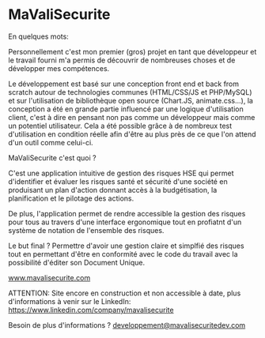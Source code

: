 # MaValiSecurite

En quelques mots:

Personnellement c'est mon premier (gros) projet en tant que développeur et le travail fourni m'a permis de découvrir de nombreuses choses et de développer mes compétences.

Le développement est basé sur une conception front end et back from scratch autour de technologies communes (HTML/CSS/JS et PHP/MySQL) et sur l'utilisation de bibliothèque open source (Chart.JS, animate.css...), la conception a été en grande partie influencé par une logique d'utilisation client, c'est à dire en pensant non pas comme un développeur mais comme un potentiel utilisateur. Cela a été possible grâce à de nombreux test d'utilisation en condition réelle afin d'être au plus près de ce que l'on attend d'un outil comme celui-ci.

MaValiSecurite c'est quoi ?

C'est une application intuitive de gestion des risques HSE qui permet d'identifier et évaluer les risques santé et sécurité d'une société en produisant un plan d'action donnant accès à la budgétisation, la planification et le pilotage des actions.


De plus, l'application permet de rendre accessible la gestion des risques pour tous au travers d'une interface ergonomique tout en profiatnt d'un système de notation de l'ensemble des risques.

Le but final ? Permettre d'avoir une gestion claire et simplfié des risques tout en permettant d'être en conformité avec le code du travail avec la possibilité d'éditer son Document Unique.


www.mavalisecurite.com

ATTENTION: Site encore en construction et non accessible à date, plus d'informations à venir sur le LinkedIn: https://www.linkedin.com/company/mavalisecurite

Besoin de plus d'informations ? 
developpement@mavalisecuritedev.com
